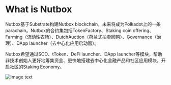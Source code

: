 # What is Nutbox

Nutbox基于Substrate构建Nutbox blockchain，未来将成为Polkadot上的一条parachain。Nutbox的合约集包括TokenFactory、Staking coin offering、Farming（流动性农场）、DutchAuction（荷兰式拍卖回购）、Governance（治理）、DApp launcher（去中心化应用启动器）。

Nutbox希望通过SCO、tToken、DeFi launcher、DApp launcher等模块，帮助非技术创始人更好地筹集资金、更快地搭建去中心化金融产品和社区应用模块，开启社区的Staking Economy。

 ![Image text](http://wherein.mobi/wp-content/uploads/2021/03/nutbox.png)


